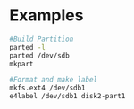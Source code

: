 # Examples
```bash
#Build Partition
parted -l
parted /dev/sdb
mkpart

#Format and make label
mkfs.ext4 /dev/sdb1
e4label /dev/sdb1 disk2-part1
```
